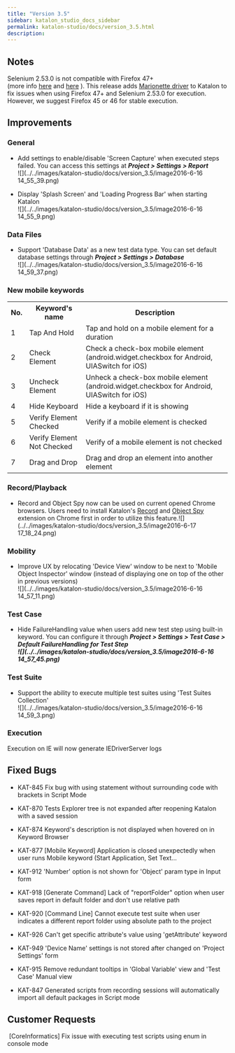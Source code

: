 ```yaml
---
title: "Version 3.5" 
sidebar: katalon_studio_docs_sidebar
permalink: katalon-studio/docs/version_3.5.html 
description: 
---
```

Notes
-----

Selenium 2.53.0 is not compatible with Firefox 47+ (more info [here](https://github.com/SeleniumHQ/selenium/issues/2110) and [here](https://github.com/SeleniumHQ/selenium/issues/1862) ). This release adds [Marionette driver](https://developer.mozilla.org/en-US/docs/Mozilla/QA/Marionette/WebDriver) to Katalon to fix issues when using Firefox 47+ and Selenium 2.53.0 for execution. However, we suggest Firefox 45 or 46 for stable execution.

Improvements
------------

### General

*   Add settings to enable/disable 'Screen Capture' when executed steps failed. You can access this settings at _**Project > Settings > Report**_  
    ![](../../images/katalon-studio/docs/version_3.5/image2016-6-16 14_55_39.png)  
      
    
*   Display 'Splash Screen' and 'Loading Progress Bar' when starting Katalon  
    ![](../../images/katalon-studio/docs/version_3.5/image2016-6-16 14_55_9.png)  
      
    

### Data Files

*   Support 'Database Data' as a new test data type. You can set default database settings through **_Project > Settings > Database_**  
    ![](../../images/katalon-studio/docs/version_3.5/image2016-6-16 14_59_37.png)  
      
    

### New mobile keywords

<table class="wrapped confluenceTable"><colgroup><col><col><col></colgroup><tbody><tr><th class="confluenceTh">No.</th><th class="confluenceTh">Keyword's name</th><th class="confluenceTh">Description</th></tr><tr><td class="confluenceTd">1</td><td class="confluenceTd">Tap And Hold</td><td class="confluenceTd">Tap and hold on a mobile element for a duration</td></tr><tr><td class="confluenceTd">2</td><td class="confluenceTd">Check Element</td><td class="confluenceTd">Check a check-box mobile element (android.widget.checkbox for Android, UIASwitch for iOS)</td></tr><tr><td class="confluenceTd">3</td><td class="confluenceTd">Uncheck Element</td><td class="confluenceTd">Unheck a check-box mobile element (android.widget.checkbox for Android, UIASwitch for iOS)</td></tr><tr><td colspan="1" class="confluenceTd">4</td><td colspan="1" class="confluenceTd">Hide Keyboard</td><td colspan="1" class="confluenceTd">Hide a keyboard if it is showing</td></tr><tr><td colspan="1" class="confluenceTd">5</td><td colspan="1" class="confluenceTd">Verify Element Checked</td><td colspan="1" class="confluenceTd">Verify if a mobile element is checked</td></tr><tr><td colspan="1" class="confluenceTd">6</td><td colspan="1" class="confluenceTd">Verify Element Not Checked</td><td colspan="1" class="confluenceTd">Verify of a mobile element is not checked</td></tr><tr><td colspan="1" class="confluenceTd">7</td><td colspan="1" class="confluenceTd">Drag and Drop</td><td colspan="1" class="confluenceTd">Drag and drop an element into another element</td></tr></tbody></table>

### Record/Playback

*   Record and Object Spy now can be used on current opened Chrome browsers. Users need to install Katalon's [Record](https://chrome.google.com/webstore/detail/katalon-recorder/bnaalgpdhfjepeanejkicnidgbpbmkhh?hl=en-US) and [Object Spy](https://chrome.google.com/webstore/detail/katalon-object-spy/gblkfilmbkbkjgpcoihaeghdindcanom?hl=en-US) extension on Chrome first in order to utilize this feature.![](../../images/katalon-studio/docs/version_3.5/image2016-6-17 17_18_24.png)  
      
    

### Mobility

*   Improve UX by relocating 'Device View' window to be next to 'Mobile Object Inspector' window (instead of displaying one on top of the other in previous versions)  
    ![](../../images/katalon-studio/docs/version_3.5/image2016-6-16 14_57_11.png)  
      
    

### Test Case

*   Hide FailureHandling value when users add new test step using built-in keyword. You can configure it through _**Project > Settings > Test Case > Default FailureHandling for Test Step**_  
    _**![](../../images/katalon-studio/docs/version_3.5/image2016-6-16 14_57_45.png)**_  
    

### Test Suite

*   Support the ability to execute multiple test suites using 'Test Suites Collection'  
    ![](../../images/katalon-studio/docs/version_3.5/image2016-6-16 14_59_3.png)  
      
    

### Execution

Execution on IE will now generate IEDriverServer logs  
  

Fixed Bugs
----------

*   KAT-845 Fix bug with using statement without surrounding code with brackets in Script Mode
    
*   KAT-870 Tests Explorer tree is not expanded after reopening Katalon with a saved session
    
*   KAT-874 Keyword's description is not displayed when hovered on in Keyword Browser
    
*   KAT-877 \[Mobile Keyword\] Application is closed unexpectedly when user runs Mobile keyword (Start Application, Set Text...
    
*   KAT-912 'Number' option is not shown for 'Object' param type in Input form
    
*   KAT-918 \[Generate Command\] Lack of "reportFolder" option when user saves report in default folder and don't use relative path
    
*   KAT-920 \[Command Line\] Cannot execute test suite when user indicates a different report folder using absolute path to the project
    
*   KAT-926 Can't get specific attribute's value using 'getAttribute' keyword
    
*   KAT-949 'Device Name' settings is not stored after changed on 'Project Settings' form
    
*   KAT-915 Remove redundant tooltips in 'Global Variable' view and 'Test Case' Manual view
    
*   KAT-847 Generated scripts from recording sessions will automatically import all default packages in Script mode
    

Customer Requests
-----------------

 \[CoreInformatics\] Fix issue with executing test scripts using enum in console mode